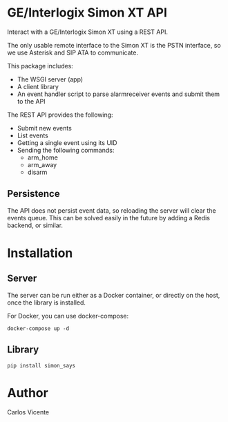 # GE/Interlogix Simon XT API

Interact with a GE/Interlogix Simon XT using a REST API. 

The only usable remote interface to the Simon XT is the PSTN interface, so we
use Asterisk and SIP ATA to communicate. 

This package includes:

* The WSGI server (app)
* A client library
* An event handler script to parse alarmreceiver events and submit them to the API

The REST API provides the following:

* Submit new events
* List events
* Getting a single event using its UID
* Sending the following commands:
    * arm_home
    * arm_away
    * disarm

## Persistence

The API does not persist event data, so reloading the server will clear the events queue.
This can be solved easily in the future by adding a Redis backend, or similar.

# Installation

## Server

The server can be run either as a Docker container, or directly on the host, once the library
is installed.

For Docker, you can use docker-compose:

```
docker-compose up -d
```

## Library
```
pip install simon_says
```

# Author

Carlos Vicente